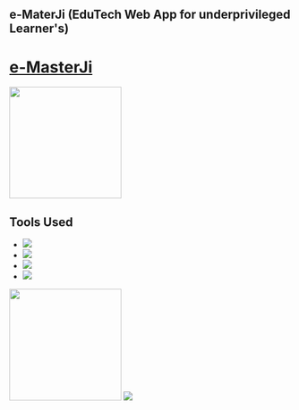 ## e-MaterJi (EduTech Web App for underprivileged Learner's)
<h1><a href="https://csb-tffn6b-jm7b8m4vz-ad1tya03.vercel.app/">e-MasterJi</a></h1>
<img src="https://media.discordapp.net/attachments/979680432738172940/980509841263067138/Screenshot_185.png" alt="" height="200px"></img>

## Tools Used
<ul>
<li><img src="https://img.shields.io/badge/HTML-239120?style=for-the-badge&logo=html5&logoColor=white"></li>
  <li><img src="https://img.shields.io/badge/CSS-239120?&style=for-the-badge&logo=css3&logoColor=white"></li>
  <li><img src="https://img.shields.io/badge/JavaScript-F7DF1E?style=for-the-badge&logo=javascript&logoColor=black"></li>
  <li><img src="https://img.shields.io/badge/React-20232A?style=for-the-badge&logo=react&logoColor=61DAFB"></li>
  </ul>
<img src="https://media.discordapp.net/attachments/979680432738172940/980509260851085372/Screenshot_186.png" alt="" height="200px"></img>

<img src="https://img.shields.io/badge/Codesandbox-000000?style=for-the-badge&logo=CodeSandbox&logoColor=white">
